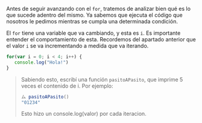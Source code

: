 Antes de seguir avanzando con el `for`, tratemos de analizar bien qué es lo que sucede adentro del mismo.
Ya sabemos que ejecuta el código que nosotros le pedimos mientras se cumpla una determinada condición.

El `for` tiene una variable que va cambiando, y esta es `i`. Es importante entender el comportamiento de esta. Recordemos del apartado anterior que el valor `i` se va incrementando a medida que va iterando. 

```javascript
for(var i = 0; i < 4; i++) {
   console.log("Hola!")
}
```

> Sabiendo esto, escribí una función `pasitoAPasito`, que imprime 5 veces el contenido de i.
Por ejemplo: 
> 
> ```javascript
> ム pasitoAPasito()
> "01234"
> ```
> Esto hizo un console.log(valor) por cada iteracion.